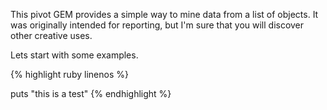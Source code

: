 This pivot GEM provides a simple way to mine data from a list of objects.  It was originally intended for reporting, but I'm sure that you will discover other creative uses.

Lets start with some examples.

{% highlight ruby linenos %}

puts "this is a test"
{% endhighlight %}

